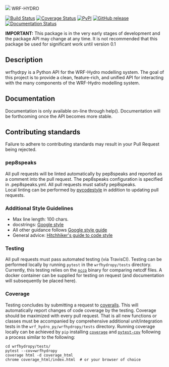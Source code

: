 ![](https://ral.ucar.edu/sites/default/files/public/wrf_hydro_symbol_logo_2017_09_150pxby63px.png) WRF-HYDRO

[![Build Status](https://travis-ci.org/NCAR/wrf_hydro_py.svg?branch=master)](https://travis-ci.org/NCAR/wrf_hydro_py)
[![Coverage Status](https://coveralls.io/repos/github/NCAR/wrf_hydro_py/badge.svg?branch=master&service=github)](https://coveralls.io/github/NCAR/wrf_hydro_py?branch=master)
[![PyPI](https://img.shields.io/pypi/v/wrfhydropy.svg)](https://pypi.python.org/pypi/wrfhydropy)
[![GitHub release](https://img.shields.io/github/release/NCAR/wrf_hydro_py.svg)](https://github.com/NCAR/wrf_hydro_py/releases/latest)
[![Documentation Status](https://readthedocs.org/projects/wrfhydropy/badge/?version=latest)](https://wrfhydropy.readthedocs.io/en/latest/?badge=latest)

**IMPORTANT:** This package is in the very early stages of development and the package API may change at any time. It is not recommended that this package be used for significant work until version 0.1

## Description
wrfhydrpy is a Python API for the WRF-Hydro modelling system. The goal of this project is to provide a clean, feature-rich, and unified API for interacting with the many components of the WRF-Hydro modelling system.

## Documentation
Documentation is only available on-line through help(). Documentation will be forthcoming once the API becomes more stable. 

## Contributing standards
Failure to adhere to contributing standards may result in your Pull Request being rejected.

### pep8speaks
All pull requests will be linted automatically by pep8speaks and reported as a comment into the pull request. The pep8speaks configuration is specified in .pep8speaks.yml. All pull requests must satisfy pep8speaks.  
Local linting can be performed by [pycodestyle](https://github.com/PyCQA/pycodestyle) in addition to updating pull requests.

### Additional Style Guidelines
* Max line length: 100 chars.
* docstrings: [Google style](http://sphinxcontrib-napoleon.readthedocs.io/en/latest/example_google.html)
* All other guidance follows [Google style guide](https://google.github.io/styleguide/pyguide.html)
* General advice: [Hitchhiker's guide to code style](https://goo.gl/hqbW4r)

### Testing
All pull requests must pass automated testing (via TravisCI). Testing can be performed locally by running `pytest` in the `wrfhydropy/tests` directory. Currently, this testing relies on the [`nccp`](https://gitlab.com/remikz/nccmp) binary for comparing netcdf files. A docker container can be supplied for testing on request (and documentation will subsequently be placed here).

### Coverage
Testing concludes by submitting a request to [coveralls](https://coveralls.io/). This will automatically report changes of code coverage by the testing. Coverage should be maximized with every pull request. That is all new functions or classes must be accompanied by comprehensive additional unit/integration tests in the `wrf_hydro_py/wrfhydropy/tests` directory. Running coverage locally can be achieved by `pip` installing [`coverage`](https://pypi.org/project/coverage/) and [`pytest-cov`](https://pypi.org/project/pytest-cov/) following a process similar to the following: 
```
cd wrfhydropy/tests/
pytest --cov=wrfhydropy 
coverage html -d coverage_html
chrome coverage_html/index.html  # or your browser of choice
```
